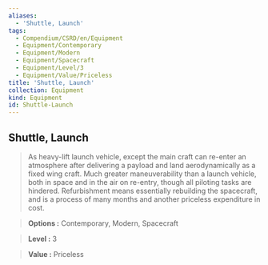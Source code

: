 ```yaml
---
aliases:
  - 'Shuttle, Launch'
tags:
  - Compendium/CSRD/en/Equipment
  - Equipment/Contemporary
  - Equipment/Modern
  - Equipment/Spacecraft
  - Equipment/Level/3
  - Equipment/Value/Priceless
title: 'Shuttle, Launch'
collection: Equipment
kind: Equipment
id: Shuttle-Launch
---
```

## Shuttle, Launch    
    
>As heavy-lift launch vehicle, except the main craft can re-enter an atmosphere after delivering a payload and land aerodynamically as a fixed wing craft. Much greater maneuverability than a launch vehicle, both in space and in the air on re-entry, though all piloting tasks are hindered. Refurbishment means essentially rebuilding the spacecraft, and is a process of many months and another priceless expenditure in cost.    
> **Options :** Contemporary, Modern, Spacecraft    
> **Level :** 3    
> **Value :** Priceless

